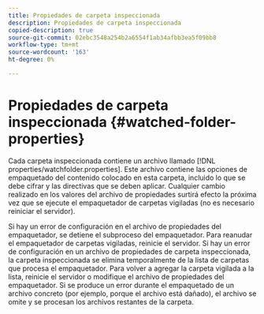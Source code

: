 ```yaml
---
title: Propiedades de carpeta inspeccionada
description: Propiedades de carpeta inspeccionada
copied-description: true
source-git-commit: 02ebc3548a254b2a6554f1ab34afbb3ea5f09bb8
workflow-type: tm+mt
source-wordcount: '163'
ht-degree: 0%

---
```


# Propiedades de carpeta inspeccionada {#watched-folder-properties}

Cada carpeta inspeccionada contiene un archivo llamado [!DNL properties/watchfolder.properties]. Este archivo contiene las opciones de empaquetado del contenido colocado en esta carpeta, incluido lo que se debe cifrar y las directivas que se deben aplicar. Cualquier cambio realizado en los valores del archivo de propiedades surtirá efecto la próxima vez que se ejecute el empaquetador de carpetas vigiladas (no es necesario reiniciar el servidor).

Si hay un error de configuración en el archivo de propiedades del empaquetador, se detiene el subproceso del empaquetador. Para reanudar el empaquetador de carpetas vigiladas, reinicie el servidor. Si hay un error de configuración en un archivo de propiedades de carpeta inspeccionada, la carpeta inspeccionada se elimina temporalmente de la lista de carpetas que procesa el empaquetador. Para volver a agregar la carpeta vigilada a la lista, reinicie el servidor o modifique el archivo de propiedades del empaquetador. Si se produce un error durante el empaquetado de un archivo concreto (por ejemplo, porque el archivo está dañado), el archivo se omite y se procesan los archivos restantes de la carpeta.
